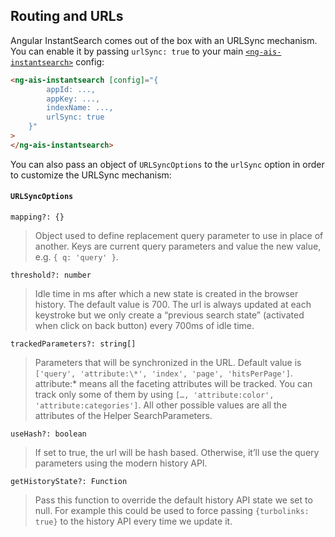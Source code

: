 ## Routing and URLs

Angular InstantSearch comes out of the box with an URLSync mechanism. You can enable it by passing `urlSync: true` to your main [`<ng-ais-instantsearch>`](/widgets/instantsearch.md) config:


```html
<ng-ais-instantsearch [config]="{
        appId: ...,
        appKey: ...,
        indexName: ...,
        urlSync: true
    }"
>
</ng-ais-instantsearch>
```

You can also pass an object of `URLSyncOptions` to the `urlSync` option in order to customize the URLSync mechanism:

#### `URLSyncOptions`

`mapping?: {}`
> Object used to define replacement query parameter to use in place of another. Keys are current query parameters and value the new value, e.g. `{ q: 'query' }`.

`threshold?: number`
> Idle time in ms after which a new state is created in the browser history. The default value is 700. The url is always updated at each keystroke but we only create a “previous search state” (activated when click on back button) every 700ms of idle time.

`trackedParameters?: string[]`
> Parameters that will be synchronized in the URL. 
> Default value is `['query', 'attribute:\*', 'index', 'page', 'hitsPerPage']`. attribute:* means all the faceting attributes will be tracked. You can track only some of them by using `[…, 'attribute:color', 'attribute:categories']`. All other possible values are all the attributes of the Helper SearchParameters.

`useHash?: boolean`
> If set to true, the url will be hash based. Otherwise, it’ll use the query parameters using the modern history API.

`getHistoryState?: Function`
> Pass this function to override the default history API state we set to null. For example this could be used to force passing `{turbolinks: true}` to the history API every time we update it.



